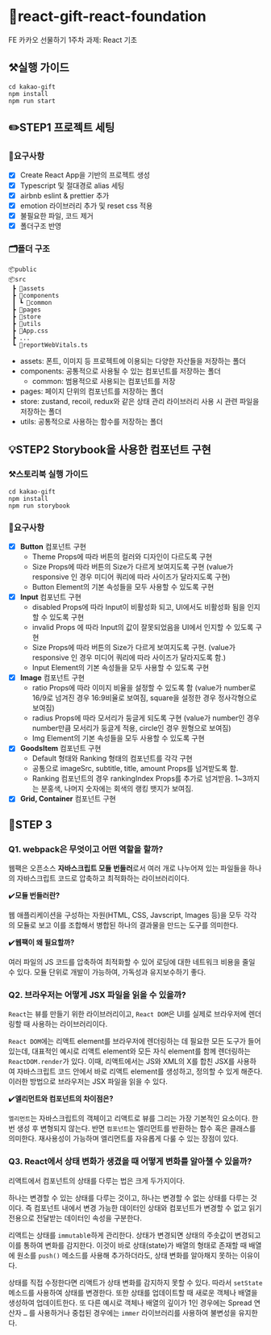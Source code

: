 # 🍪react-gift-react-foundation

FE 카카오 선물하기 1주차 과제: React 기초

## ⚒️실행 가이드

```
cd kakao-gift
npm install
npm run start
```

## ✏️STEP1 프로젝트 세팅

### 🧾요구사항

-   [x] Create React App을 기반의 프로젝트 생성
-   [x] Typescript 및 절대경로 alias 세팅
-   [x] airbnb eslint & prettier 추가
-   [x] emotion 라이브러리 추가 및 reset css 적용
-   [x] 불필요한 파일, 코드 제거
-   [x] 폴더구조 반영

### 🗂️폴더 구조

```
📦public
📦src
 ┣ 📂assets
 ┣ 📂components
 ┃ ┗ 📂common
 ┣ 📂pages
 ┣ 📂store
 ┣ 📂utils
 ┣ 📜App.css
 ┣ ...
 ┗ 📜reportWebVitals.ts
```

-   assets: 폰트, 이미지 등 프로젝트에 이용되는 다양한 자산들을 저장하는 폴더
-   components: 공통적으로 사용될 수 있는 컴포넌트를 저장하는 폴더
    -   common: 범용적으로 사용되는 컴포넌트를 저장
-   pages: 페이지 단위의 컴포넌트를 저장하는 폴더
-   store: zustand, recoil, redux와 같은 상태 관리 라이브러리 사용 시 관련 파일을 저장하는 폴더
-   utils: 공통적으로 사용하는 함수를 저장하는 폴더

## 💡STEP2 Storybook을 사용한 컴포넌트 구현

### ⚒️스토리북 실행 가이드

```
cd kakao-gift
npm install
npm run storybook
```

### 🧾요구사항

-   [x] **Button** 컴포넌트 구현
    -   Theme Props에 따라 버튼의 컬러와 디자인이 다르도록 구현
    -   Size Props에 따라 버튼의 Size가 다르게 보여지도록 구현 (value가 responsive 인 경우 미디어 쿼리에 따라 사이즈가 달라지도록 구현)
    -   Button Element의 기본 속성들을 모두 사용할 수 있도록 구현
-   [x] **Input** 컴포넌트 구현
    -   disabled Props에 따라 Input이 비활성화 되고, UI에서도 비활성화 됨을 인지할 수 있도록 구현
    -   invalid Props 에 따라 Input의 값이 잘못되었음을 UI에서 인지할 수 있도록 구현
    -   Size Props에 따라 버튼의 Size가 다르게 보여지도록 구현. (value가 responsive 인 경우 미디어 쿼리에 따라 사이즈가 달라지도록 함.)
    -   Input Element의 기본 속성들을 모두 사용할 수 있도록 구현
-   [x] **Image** 컴포넌트 구현
    -   ratio Props에 따라 이미지 비율을 설정할 수 있도록 함 (value가 number로 16/9로 넘겨진 경우 16:9비율로 보여짐, square을 설정한 경우 정사각형으로 보여짐)
    -   radius Props에 따라 모서리가 둥글게 되도록 구현 (value가 number인 경우 number만큼 모서리가 둥글게 적용, circle인 경우 원형으로 보여짐)
    -   Img Element의 기본 속성들을 모두 사용할 수 있도록 구현
-   [x] **GoodsItem** 컴포넌트 구현
    -   Default 형태와 Ranking 형태의 컴포넌트를 각각 구현
    -   공통으로 imageSrc, subtitle, title, amount Props를 넘겨받도록 함.
    -   Ranking 컴포넌트의 경우 rankingIndex Props를 추가로 넘겨받음. 1~3까지는 분홍색, 나머지 숫자에는 회색의 랭킹 뱃지가 보여짐.
-   [x] **Grid, Container** 컴포넌트 구현

## 📍STEP 3

### Q1. webpack은 무엇이고 어떤 역할을 할까?

웹팩은 오픈소스 **자바스크립트 모듈 번들러**로서 여러 개로 나누어져 있는 파일들을 하나의 자바스크립트 코드로 압축하고 최적화하는 라이브러리이다.

✔️**모듈 번들러란?**

웹 애플리케이션을 구성하는 자원(HTML, CSS, Javscript, Images 등)을 모두 각각의 모듈로 보고 이를 조합해서 병합된 하나의 결과물을 만드는 도구를 의미한다.

✔️**웹팩이 왜 필요할까?**

여러 파일의 JS 코드를 압축하여 최적화할 수 있어 로딩에 대한 네트워크 비용을 줄일 수 있다.
모듈 단위로 개발이 가능하여, 가독성과 유지보수하기 좋다.

### Q2. 브라우저는 어떻게 JSX 파일을 읽을 수 있을까?

`React`는 뷰를 만들기 위한 라이브러리이고, `React DOM`은 UI를 실제로 브라우저에 렌더링할 때 사용하는 라이브러리이다.

`React DOM`에는 리액트 element를 브라우저에 렌더링하는 데 필요한 모든 도구가 들어있는데, 대표적인 예시로 리액트 element와 모든 자식 element를 함께 렌더링하는 `ReactDOM.render`가 있다.
이때, 리액트에서는 JS와 XML의 X를 합친 JSX를 사용하여 자바스크립트 코드 안에서 바로 리액트 element를 생성하고, 정의할 수 있게 해준다. 이러한 방법으로 브라우저는 JSX 파일을 읽을 수 있다.

✔️**엘리먼트와 컴포넌트의 차이점은?**

`엘리먼트`는 자바스크립트의 객체이고 리액트로 뷰를 그리는 가장 기본적인 요소이다. 한번 생성 후 변형되지 않는다. 반면 `컴포넌트`는 엘리먼트를 반환하는 함수 혹은 클래스를 의미한다. 재사용성이 가능하며 엘리먼트를 자유롭게 다룰 수 있는 장점이 있다.

### Q3. React에서 상태 변화가 생겼을 때 어떻게 변화를 알아챌 수 있을까?

리액트에서 컴포넌트의 상태를 다루는 법은 크게 두가지이다.

하나는 변경할 수 있는 상태를 다루는 것이고, 하나는 변경할 수 없는 상태를 다루는 것이다. 즉 컴포넌트 내에서 변경 가능한 데이터인 상태와 컴포넌트가 변경할 수 없고 읽기 전용으로 전달받는 데이터인 속성을 구분한다.

리액트는 상태를 `immutabl`e하게 관리한다. 상태가 변경되면 상태의 주솟값이 변경되고 이를 통하여 변화를 감지한다. 이것이 바로 상태(state)가 배열의 형태로 존재할 때 배열에 원소를 `push()` 메소드를 사용해 추가하더라도, 상태 변화를 알아채지 못하는 이유이다.

상태를 직접 수정한다면 리액트가 상태 변화를 감지하지 못할 수 있다. 따라서 `setState` 메소드를 사용하여 상태를 변경한다. 또한 상태를 업데이트할 때 새로운 객체나 배열을 생성하여 업데이트한다. 또 다른 예시로 객체나 배열의 깊이가 1인 경우에는 Spread 연산자 `…` 를 사용하거나 중첩된 경우에는 `immer` 라이브러리를 사용하여 불변성을 유지한다.
